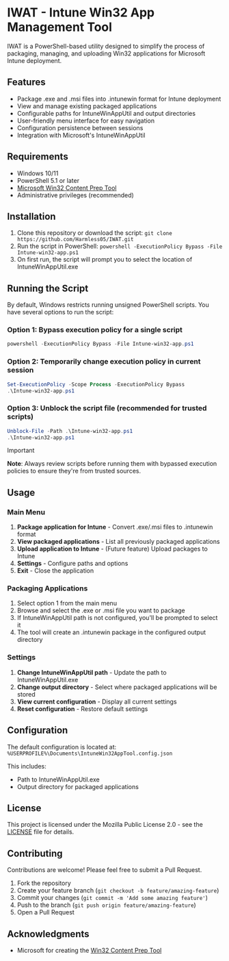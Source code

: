 # IWAT - Intune Win32 App Management Tool

IWAT is a PowerShell-based utility designed to simplify the process of packaging, managing, and uploading Win32 applications for Microsoft Intune deployment.

## Features

- Package .exe and .msi files into .intunewin format for Intune deployment
- View and manage existing packaged applications
- Configurable paths for IntuneWinAppUtil and output directories
- User-friendly menu interface for easy navigation
- Configuration persistence between sessions
- Integration with Microsoft's IntuneWinAppUtil

## Requirements

- Windows 10/11
- PowerShell 5.1 or later
- [Microsoft Win32 Content Prep Tool](https://github.com/microsoft/Microsoft-Win32-Content-Prep-Tool)
- Administrative privileges (recommended)

## Installation

1. Clone this repository or download the script: `git clone https://github.com/Harmless05/IWAT.git`
2. Run the script in PowerShell: `powershell -ExecutionPolicy Bypass -File Intune-win32-app.ps1`
3. On first run, the script will prompt you to select the location of IntuneWinAppUtil.exe

## Running the Script

By default, Windows restricts running unsigned PowerShell scripts. You have several options to run the script:

### Option 1: Bypass execution policy for a single script
```powershell
powershell -ExecutionPolicy Bypass -File Intune-win32-app.ps1
```

### Option 2: Temporarily change execution policy in current session
```powershell
Set-ExecutionPolicy -Scope Process -ExecutionPolicy Bypass
.\Intune-win32-app.ps1
```

### Option 3: Unblock the script file (recommended for trusted scripts)
```powershell
Unblock-File -Path .\Intune-win32-app.ps1
.\Intune-win32-app.ps1
```
> [!IMPORTANT]
> **Note**: Always review scripts before running them with bypassed execution policies to ensure they're from trusted sources.

## Usage

### Main Menu

1. **Package application for Intune** - Convert .exe/.msi files to .intunewin format
2. **View packaged applications** - List all previously packaged applications
3. **Upload application to Intune** - (Future feature) Upload packages to Intune
4. **Settings** - Configure paths and options
0. **Exit** - Close the application

### Packaging Applications

1. Select option 1 from the main menu
2. Browse and select the .exe or .msi file you want to package
3. If IntuneWinAppUtil path is not configured, you'll be prompted to select it
4. The tool will create an .intunewin package in the configured output directory

### Settings

1. **Change IntuneWinAppUtil path** - Update the path to IntuneWinAppUtil.exe
2. **Change output directory** - Select where packaged applications will be stored
3. **View current configuration** - Display all current settings
4. **Reset configuration** - Restore default settings

## Configuration

The default configuration is located at: `%USERPROFILE%\Documents\IntuneWin32AppTool.config.json`

This includes:
- Path to IntuneWinAppUtil.exe
- Output directory for packaged applications

## License

This project is licensed under the Mozilla Public License 2.0 - see the [LICENSE](LICENSE) file for details.

## Contributing

Contributions are welcome! Please feel free to submit a Pull Request.

1. Fork the repository
2. Create your feature branch (`git checkout -b feature/amazing-feature`)
3. Commit your changes (`git commit -m 'Add some amazing feature'`)
4. Push to the branch (`git push origin feature/amazing-feature`)
5. Open a Pull Request

## Acknowledgments

- Microsoft for creating the [Win32 Content Prep Tool](https://github.com/microsoft/Microsoft-Win32-Content-Prep-Tool)
